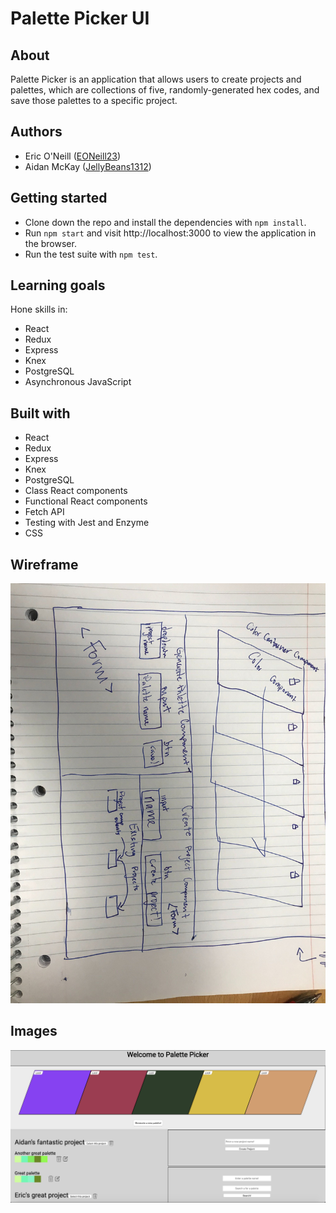 # Palette Picker UI

## About
Palette Picker is an application that allows users to create projects and palettes, which are collections of five, randomly-generated hex codes, and save those palettes to a specific project.

## Authors
* Eric O'Neill ([EONeill23](https://github.com/eoneill23))
* Aidan McKay ([JellyBeans1312](https://github.com/JellyBeans1312))

## Getting started
* Clone down the repo and install the dependencies with `npm install`.
* Run `npm start` and visit http://localhost:3000 to view the application in the browser.
* Run the test suite with `npm test`.

## Learning goals
Hone skills in:
* React
* Redux
* Express
* Knex
* PostgreSQL
* Asynchronous JavaScript

## Built with
* React
* Redux
* Express
* Knex
* PostgreSQL
* Class React components
* Functional React components
* Fetch API
* Testing with Jest and Enzyme
* CSS

## Wireframe
![Wireframe](./src/assets/palette-picker-wireframe.jpg)

## Images
![Screenshot](./src/assets/palette-picker-screenshot.png)

